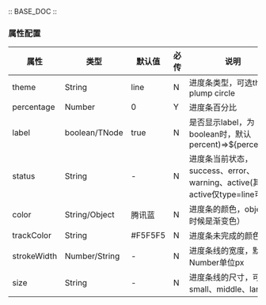 :: BASE_DOC ::

### 属性配置
| 属性 | 类型 | 默认值 | 必传 | 说明 |
|-----|-----|-----|-----|-----|
|theme|String|line   |N    |进度条类型，可选thin plump circle|
|percentage|Number|0   |Y    |进度条百分比|
|label|boolean/TNode|true   |N    |是否显示label，为boolean时，默认percent)=>${percent}%|
|status|String| - |N    |进度条当前状态，success、error、warning、active(其中active仅type=line可用）|
|color|String/Object|腾讯蓝 |N    |进度条的颜色，object的时候是渐变色）|
|trackColor|String |#F5F5F5 |N    |进度条未完成的颜色|
|strokeWidth|Number/String  |- |N    |进度条线的宽度，默认Number单位px|
|size|String  |- |N    |进度条线的尺寸，可选 small、middle、large|
